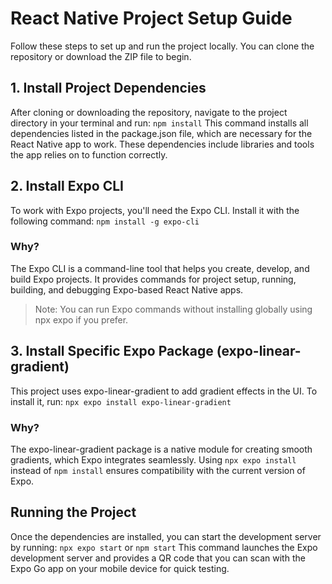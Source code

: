 # React Native Project Setup Guide
Follow these steps to set up and run the project locally. You can clone the repository or download the ZIP file to begin.

## 1. Install Project Dependencies
After cloning or downloading the repository, navigate to the project directory in your terminal and run:
`npm install`
This command installs all dependencies listed in the package.json file, which are necessary for the React Native app to work. These dependencies include libraries and tools the app relies on to function correctly.

## 2. Install Expo CLI
To work with Expo projects, you'll need the Expo CLI. Install it with the following command:
`npm install -g expo-cli`
### Why?
The Expo CLI is a command-line tool that helps you create, develop, and build Expo projects.
It provides commands for project setup, running, building, and debugging Expo-based React Native apps.

> Note: You can run Expo commands without installing globally using npx expo if you prefer.

## 3. Install Specific Expo Package (expo-linear-gradient)
This project uses expo-linear-gradient to add gradient effects in the UI. To install it, run:
`npx expo install expo-linear-gradient`

### Why?
The expo-linear-gradient package is a native module for creating smooth gradients, which Expo integrates seamlessly.
Using `npx expo install` instead of `npm install` ensures compatibility with the current version of Expo.


## Running the Project
Once the dependencies are installed, you can start the development server by running:
`npx expo start` or `npm start`
This command launches the Expo development server and provides a QR code that you can scan with the Expo Go app on your mobile device for quick testing.
